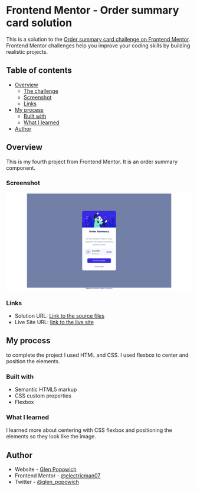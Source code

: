 # Frontend Mentor - Order summary card solution

This is a solution to the [Order summary card challenge on Frontend Mentor](https://www.frontendmentor.io/challenges/order-summary-component-QlPmajDUj). Frontend Mentor challenges help you improve your coding skills by building realistic projects.

## Table of contents

- [Overview](#overview)
  - [The challenge](#the-challenge)
  - [Screenshot](#screenshot)
  - [Links](#links)
- [My process](#my-process)
  - [Built with](#built-with)
  - [What I learned](#what-i-learned)
- [Author](#author)

## Overview

This is my fourth project from Frontend Mentor. It is an order summary component.

### Screenshot

![](./screenshot.png)

### Links

- Solution URL: [Link to the source files](https://github.com/electricman07/order-summary-component)
- Live Site URL: [link to the live site](https://order-summary-component-nine-neon.vercel.app)

## My process

to complete the project I used HTML and CSS. I used flexbox to center and position the elements.

### Built with

- Semantic HTML5 markup
- CSS custom properties
- Flexbox

### What I learned

I learned more about centering with CSS flexbox and positioning the elements so they look like the image.

## Author

- Website - [Glen Popowich](https://github.com/electricman07)
- Frontend Mentor - [@electricman07](https://www.frontendmentor.io/profile/electricman07)
- Twitter - [@glen_popowich](https://www.twitter.com/glen_popowich)
